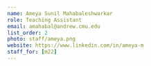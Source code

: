 ```yaml
---
name: Ameya Sunil Mahabaleshwarkar
role: Teaching Assistant
email: amahabal@andrew.cmu.edu
list_order: 2
photo: staff/ameya.png
website: https://www.linkedin.com/in/ameya-m
staff_for: [m22]
---
```

